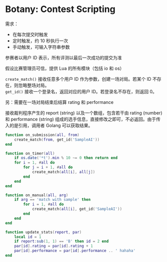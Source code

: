 # Botany: Contest Scripting

需求：
- 在每次提交时触发
- 定时触发，约 10 秒执行一次
- 手动触发，可输入字符串参数

参赛者以用户 ID 表示，所有评测以最后一次成功的提交为准

假设比赛管理员可信，提供 Lua 的所有模块（包括 io 和 os）

`create_match()` 接收任意多个用户 ID 作为参数，创建一场对局。若某个 ID 不存在，则忽略整场对局。  
`get_id()` 接收一个登录名，返回对应的用户 ID。若登录名不存在，则返回 0。

另：需要在一场对局结束后结算 rating 和 performance

接收裁判程序产生的 report (string) 以及一个数组，包含若干由 rating (number) 和 performance (string) 组成的选手信息，直接修改之即可，不必返回。由于传入的是引用，调用者 Golang 可以获取结果。

```lua
function on_submission(all, from)
	create_match(from, get_id('SampleAI'))
end

function on_timer(all)
	if os.date('*t').min % 10 ~= 0 then return end
	for i = 1, #all do
		for j = i + 1, #all do
			create_match(all[i], all[j])
		end
	end
end

function on_manual(all, arg)
	if arg == 'match with sample' then
		for i = 1, #all do
			create_match(all[i], get_id('SampleAI'))
		end
	end
end

function update_stats(report, par)
	local id = 1
	if report:sub(1, 1) == 'B' then id = 2 end
	par[id].rating = par[id].rating + 1
	par[id].performance = par[id].performance .. ' hahaha'
end
```
